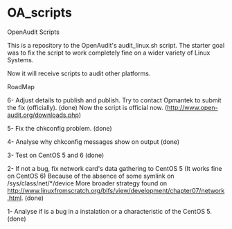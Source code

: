 OA_scripts
==========

OpenAudit Scripts

This is a repository to the OpenAudit's audit_linux.sh script.
The starter goal was to fix the script to work completely fine on a wider variety of Linux Systems.

Now it will receive scripts to audit other platforms.

RoadMap

6- Adjust details to publish and publish. Try to contact Opmantek to submit the fix (officially). (done)
            Now the script is official now. (http://www.open-audit.org/downloads.php)

5- Fix the chkconfig problem. (done)

4- Analyse why chkconfig messages show on output (done)

3- Test on CentOS 5 and 6 (done)

2- If not a bug, fix network card's data gathering to CentOS 5 (It works fine on CentOS 6)
Because of the absence of some symlink on /sys/class/net/*/device
More broader strategy found on http://www.linuxfromscratch.org/blfs/view/development/chapter07/network.html. (done)

1- Analyse if is a bug in a instalation or a characteristic of the CentOS 5. (done)





